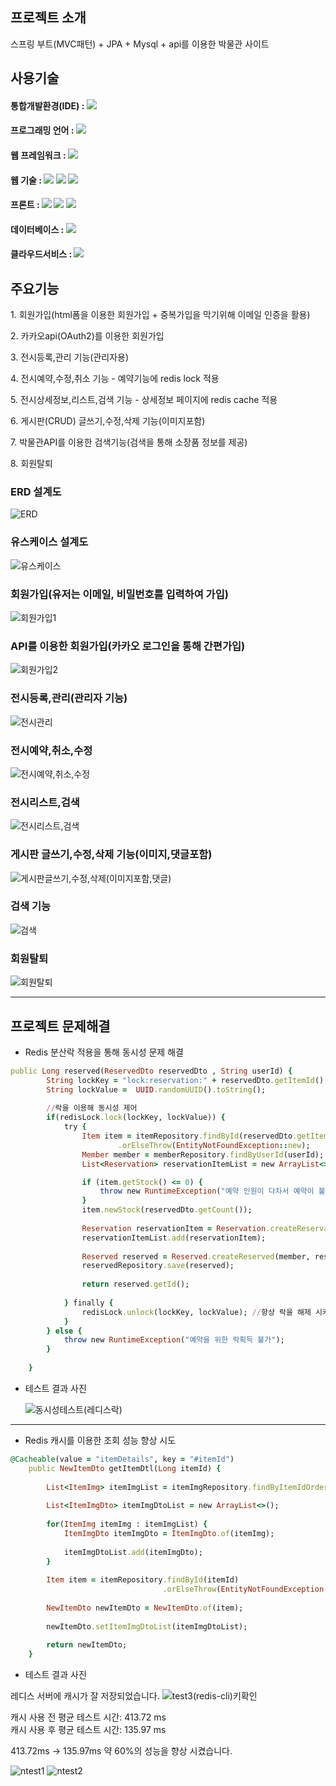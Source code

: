 
<div>
  <h2> 프로젝트 소개</h2>
	스프링 부트(MVC패턴) + JPA + Mysql + api를 이용한 박물관 사이트
</div>

<div align="left">
  <h2>사용기술</h2>
	<h4>통합개발환경(IDE) : <img src="https://img.shields.io/badge/Eclipse IDE-2C2255?style=flat&logo=Eclipse IDE&logoColor=white" /></h4> 
	<h4>프로그래밍 언어 : <img src="https://img.shields.io/badge/Java-007396?style=flat&logo=Java&logoColor=white" /></h4> 
	<h4>웹 프레임워크 : <img src="https://img.shields.io/badge/Spring-6DB33F?style=flat&logo=Spring&logoColor=white" /></h4> 
	<h4>웹 기술 : <img src="https://img.shields.io/badge/HTML5-E34F26?style=flat&logo=HTML5&logoColor=white" />
		<img src="https://img.shields.io/badge/JavaScript-F7DF1E?style=flat&logo=JavaScript&logoColor=white" />
	 	<img src="https://img.shields.io/badge/jQuery-0769AD?style=flat&logo=jQuery&logoColor=white" /></h4> 
	<h4>프론트 : <img src="https://img.shields.io/badge/CSS3-1572B6?style=flat&logo=CSS3&logoColor=white" />
  		<img src="https://img.shields.io/badge/Bootstrap-7952B3?style=flat&logo=Bootstrap&logoColor=white" />
  		<img src="https://img.shields.io/badge/Thymeleaf-005F0F?style=flat&logo=Thymeleaf&logoColor=white" /></h4> 
	<h4>데이터베이스 :  <img src="https://img.shields.io/badge/MySQL-4479A1?style=flat&logo=MySQL&logoColor=white" /></h4>
	<h4>클라우드서비스 : <img src="https://img.shields.io/badge/AWS-232F3E?style=flat&logo=Amazon AWS&logoColor=white" /></h4>
</div>

<div>
  <h2>주요기능</h2>
	  <P>1. 회원가입(html폼을 이용한 회원가입 + 중복가입을 막기위해 이메일 인증을 활용)</P>
	  <P>2. 카카오api(OAuth2)를 이용한 회원가입</P>
	  <P>3. 전시등록,관리 기능(관리자용)</P>
	  <P>4. 전시예약,수정,취소 기능 - 예약기능에 redis lock 적용</P>
	  <P>5. 전시상세정보,리스트,검색 기능 - 상세정보 페이지에 redis cache 적용 </P>
	  <P>6. 게시판(CRUD) 글쓰기,수정,삭제 기능(이미지포함)</P>
	  <p>7. 박물관API를 이용한 검색기능(검색을 통해 소장품 정보를 제공)</p>
	  <P>8. 회원탈퇴</P>
</div>

### ERD 설계도
![ERD](https://github.com/FFVOID/museum-test-/assets/130435247/8af0c471-7a84-4509-ba0b-4537eb558559)

### 유스케이스 설계도
![유스케이스](https://github.com/FFVOID/museum-test-/assets/130435247/ee81cb9a-e422-4615-bcf9-efbb0870ec0a)

### 회원가입(유저는 이메일, 비밀번호를 입력하여 가입)
![회원가입1](https://github.com/FFVOID/museum-test-/assets/130435247/6b8c7297-fcce-4426-891e-69e1abe8a006)

### API를 이용한 회원가입(카카오 로그인을 통해 간편가입)
![회원가입2](https://github.com/FFVOID/museum-test-/assets/130435247/cb45e48b-a2f1-419c-9793-8b7557479a68)

### 전시등록,관리(관리자 기능)
![전시관리](https://github.com/FFVOID/museum-test-/assets/130435247/71edef49-dfc9-42ab-a962-5c0e8197bc8c)

### 전시예약,취소,수정
![전시예약,취소,수정](https://github.com/FFVOID/museum-test-/assets/130435247/65492a0d-e1cd-4380-af40-4832a4edf994)

###  전시리스트,검색
![전시리스트,검색](https://github.com/FFVOID/museum-test-/assets/130435247/7aa4dfc5-f55f-423c-885d-6a3e7a8201cd)

### 게시판 글쓰기,수정,삭제 기능(이미지,댓글포함)
![게시판글쓰기,수정,삭제(이미지포함,댓글)](https://github.com/FFVOID/museum-test-/assets/130435247/3486d335-1efc-4af0-940c-69bdab1e37f3)

### 검색 기능
![검색](https://github.com/FFVOID/museum-test-/assets/130435247/4a5b5a52-8154-4f47-800c-f28a1d74a552)

### 회원탈퇴
![회원탈퇴](https://github.com/FFVOID/museum-test-/assets/130435247/08d7063c-1e10-4584-a3b7-a590573aa262)


************

<h2>프로젝트 문제해결</h2>

 + Redis 분산락 적용을 통해 동시성 문제 해결

```ruby
public Long reserved(ReservedDto reservedDto , String userId) {
		String lockKey = "lock:reservation:" + reservedDto.getItemId();
		String lockValue =  UUID.randomUUID().toString();
		
		//락을 이용해 동시성 제어
		if(redisLock.lock(lockKey, lockValue)) {
			try {
				Item item = itemRepository.findById(reservedDto.getItemId())
						.orElseThrow(EntityNotFoundException::new);
				Member member = memberRepository.findByUserId(userId);
				List<Reservation> reservationItemList = new ArrayList<>();

				if (item.getStock() <= 0) {
					throw new RuntimeException("예약 인원이 다차서 예약이 불가능합니다");
				}
				item.newStock(reservedDto.getCount());
				
				Reservation reservationItem = Reservation.createReservation(item, reservedDto.getReservedNm(),reservedDto.getDate(), reservedDto.getCount());
				reservationItemList.add(reservationItem);
				
				Reserved reserved = Reserved.createReserved(member, reservationItemList);
				reservedRepository.save(reserved);
				
				return reserved.getId();
				
			} finally {
				redisLock.unlock(lockKey, lockValue); //항상 락을 해제 시켜야한다 데드락 방지(무한정 대기하는 블로킹 상태가 발생할수있다)
			}
		} else {
			throw new RuntimeException("예약을 위한 락획득 불가");
		}
		
	}
```

 + 테스트 결과 사진
	
   ![동시성테스트(레디스락)](https://github.com/FFVOID/museum-test-/assets/130435247/eca26cb4-a699-46ef-86c7-1ff534e5c2ce)

***************

+ Redis 캐시를 이용한 조회 성능 향상 시도

```ruby
@Cacheable(value = "itemDetails", key = "#itemId")
	public NewItemDto getItemDtl(Long itemId) {
		
		List<ItemImg> itemImgList = itemImgRepository.findByItemIdOrderByIdAsc(itemId);
		
		List<ItemImgDto> itemImgDtoList = new ArrayList<>();
		
		for(ItemImg itemImg : itemImgList) {
			ItemImgDto itemImgDto = ItemImgDto.of(itemImg);
			
			itemImgDtoList.add(itemImgDto);
		}
		
		Item item = itemRepository.findById(itemId)
								  .orElseThrow(EntityNotFoundException::new);
		
		NewItemDto newItemDto = NewItemDto.of(item);
		
		newItemDto.setItemImgDtoList(itemImgDtoList);
		
		return newItemDto;
	}
```

+ 테스트 결과 사진

레디스 서버에 캐시가 잘 저장되었습니다.
![test3(redis-cli)키확인](https://github.com/FFVOID/museum-test-/assets/130435247/b4987d4b-f0d1-42b1-ae66-0293c0e1e5f1)

캐시 사용 전 평균 테스트 시간: 413.72 ms</br>
캐시 사용 후 평균 테스트 시간: 135.97 ms

413.72ms → 135.97ms 약 60%의 성능을 향상 시켰습니다.

![ntest1](https://github.com/FFVOID/museum-test-/assets/130435247/19d6ef3d-6024-4dcb-be99-a844cc9845a1)
![ntest2](https://github.com/FFVOID/museum-test-/assets/130435247/795c3c89-6498-46a8-b6f6-78dcf1f2ef31)
